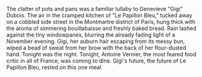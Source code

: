 The clatter of pots and pans was a familiar lullaby to Genevieve "Gigi" Dubois.  The air in the cramped kitchen of "Le Papillon Bleu," tucked away on a cobbled side street in the Montmartre district of Paris, hung thick with the aroma of simmering bouillabaisse and freshly baked bread.  Rain lashed against the tiny windowpanes, blurring the already fading light of a November evening. Gigi, her auburn hair escaping from its messy bun, wiped a bead of sweat from her brow with the back of her flour-dusted hand.  Tonight was the night.  Tonight, Antoine Vernier, the most feared food critic in all of France, was coming to dine. Gigi's future, the future of Le Papillon Bleu, rested on this one meal.
